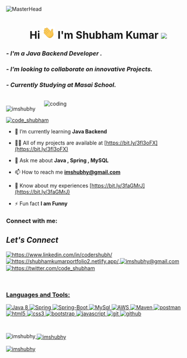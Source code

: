 
![MasterHead](https://blockone.wd3.myworkdayjobs.com/Blockone/assets/banner)

<!----------------------------------- Heading Section ------------------------------------>
<h1 align="center">
    Hi
    <img src="https://raw.githubusercontent.com/ABSphreak/ABSphreak/master/gifs/Hi.gif" width="35">
    I'm Shubham Kumar
    <img src="https://camo.githubusercontent.com/d3359cb00ab0b5ed8f2e1fe3fceb4fbaf3b614340f8c0db99c17b9f50b351770/68747470733a2f2f656d6f6a69732e736c61636b6d6f6a69732e636f6d2f656d6f6a69732f696d616765732f313533313834393433302f343234362f626c6f622d73756e676c61737365732e6769663f31353331383439343330" width="35">
</h1>

<!----------------------------------- About Section ------------------------------------>

<h3>
    <i>- I'm a Java Backend Developer .</i>
</h3>

<h3>
    <i>- I’m looking to collaborate on innovative Projects.</i>
</h3>
<h3>
    <i>- Currently Studying at Masai School.</i>
</h3>

<br>



<!----------------social media connect------------->
<img align ="right" alt ="coding" width ="400" src="https://github.com/abhisheknaiidu/abhisheknaiidu/raw/master/code.gif?raw=true">
<p align="left"> <img src="https://komarev.com/ghpvc/?username=imshubhy&label=Profile%20views&color=0e75b6&style=flat" alt="imshubhy" /> </p>

<p align="left"> <a href="https://twitter.com/code_shubham" target="blank"><img src="https://img.shields.io/twitter/follow/code_shubham?logo=twitter&style=for-the-badge" alt="code_shubham" /></a> </p>

- 🌱 I’m currently learning **Java Backend**

- 👨‍💻 All of my projects are available at [https://bit.ly/3fl3oFX](https://bit.ly/3fl3oFX)

- 💬 Ask me about **Java , Spring , MySQL**

- 📫 How to reach me **imshubhy@gmail.com**

- 📄 Know about my experiences [https://bit.ly/3faGMrJ](https://bit.ly/3faGMrJ)
    
- ⚡ Fun fact **I am Funny**

<h3 align="left">Connect with me:</h3>
<!----------------social media connect------------->
<h2><i>Let's Connect</i></h2>

<p align="left">
    <a href="https://www.linkedin.com/in/codershubh/">
        <img align="center" src="https://img.shields.io/badge/LinkedIn-0077B5?style=for-the-badge&logo=linkedin&logoColor=white" alt="https://www.linkedin.com/in/codershubh/" />
    </a>
 <!--   <a href="https://twitter.com/code_shubham">
        <img align="center" src="https://img.shields.io/badge/Twitter-1DA1F2?style=for-the-badge&logo=twitter&logoColor=white" alt="https://twitter.com/code_shubham" />
    </a>
    -->
    <a href="https://shubhamkumarportfolio3.netlify.app/">
        <img align="center" src="https://img.shields.io/badge/Portfolio-18A303?style=for-the-badge&logo=ionic&logoColor=white" alt="https://shubhamkumarportfolio2.netlify.app/" />
    </a>
    <a title="imshubhy@gmail.com" href="mailto:imshubhy@gmail.com">
        <img align="center" src="https://img.shields.io/badge/Gmail-D14836?style=for-the-badge&logo=gmail&logoColor=white" alt="imshubhy@gmail.com" />
    </a>
       <a href="https://twitter.com/code_shubham">
        <img align="center" src="https://img.shields.io/badge/Twitter-1DA1F2?style=for-the-badge&logo=twitter&logoColor=white" alt="https://twitter.com/code_shubham" />
</p>
<br>



<h3 align="left">Languages and Tools:</h3>

<p>
    <img src="https://img.shields.io/badge/java-%23ED8B00.svg?style=for-the-badge&logo=java&logoColor=white" alt="Java 8" />
  <img src="https://img.shields.io/badge/Spring-6DB33F?style=for-the-badge&logo=spring&logoColor=white" alt="Spring" />
     <img src="https://img.shields.io/badge/Spring_Boot-F2F4F9?style=for-the-badge&logo=spring-boot" alt="Spring-Boot" />
    <img src="https://img.shields.io/badge/MySQL-005C84?style=for-the-badge&logo=mysql&logoColor=white" alt="MySql" />
    <img src="https://img.shields.io/badge/AWS-%23FF9900.svg?style=for-the-badge&logo=amazon-aws&logoColor=white" alt="AWS" />
    <img src="https://img.shields.io/badge/apache_maven-C71A36?style=for-the-badge&logo=apachemaven&logoColor=white" alt="Maven" />
    <img src="https://img.shields.io/badge/Postman-FF6C37?style=for-the-badge&logo=Postman&logoColor=white" alt="postman" />
 <img src="https://img.shields.io/badge/HTML5-E34F26?style=for-the-badge&logo=html5&logoColor=white" alt="html5" />
    <img src="https://img.shields.io/badge/CSS3-1572B6?style=for-the-badge&logo=css3&logoColor=white" alt="css3" />
    <img src="https://img.shields.io/badge/Bootstrap-563D7C?style=for-the-badge&logo=bootstrap&logoColor=white" alt="bootstrap" />
    <img src="https://img.shields.io/badge/JavaScript-323330?style=for-the-badge&logo=javascript&logoColor=F7DF1E" alt="javascript" />
    <img src="https://img.shields.io/badge/Git-f44d27?style=for-the-badge&logo=git&logoColor=white" alt="git" />
    <img src="https://img.shields.io/badge/GitHub-100000?style=for-the-badge&logo=github&logoColor=white" alt="github" />
   
</p>
<br>

<p><img align="left" src="https://github-readme-stats.vercel.app/api/top-langs?username=imshubhy&show_icons=true&locale=en&layout=compact" alt="imshubhy" /></p>

<p>&nbsp;<img align="center" src="https://github-readme-stats.vercel.app/api?username=imshubhy&show_icons=true&locale=en" alt="imshubhy" /></p>

<p><img align="center" src="https://github-readme-streak-stats.herokuapp.com/?user=imshubhy&" alt="imshubhy" /></p>


